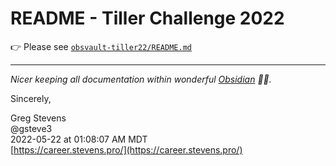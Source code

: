 # README - Tiller Challenge 2022

👉 Please see [`obsvault-tiller22/README.md`](obsvault-tiller22/README.md)

---

_Nicer keeping all documentation within wonderful [Obsidian](https://obsidian.md) 👩‍🏭._

Sincerely,

Greg Stevens
<br>@gsteve3
<br>2022-05-22 at 01:08:07 AM MDT
<br>[https://career.stevens.pro/](https://career.stevens.pro/)